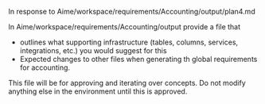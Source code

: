 In response to Aime/workspace/requirements/Accounting/output/plan4.md

In Aime/workspace/requirements/Accounting/output provide a file that
* outlines what supporting infrastructure (tables, columns, services, integrations, etc.) you would suggest for this
* Expected changes to other files when generating th global requirements for accounting.

This file will be for approving and iterating over concepts. Do not modify anything else in the environment until this is approved.